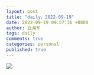 ```yaml
---
layout: post
title: "daily，2022-09-19"
date: 2022-09-19 09:57:36 +0800
author: 丘海东 
tags: daily
comments: true
categories: personal
published: true
---
```

![](http://r.photo.store.qq.com/psc?/V53xBhKC4JFvE03uTNAL1QWxNF3K6JJT/bqQfVz5yrrGYSXMvKr.cqYS6NOGU2dwJu9sGFn09WLxAQ2pT46Ltw9oVKY.BT4UeBuROnpNwf7qezSUXY12iF2Tib.CSiRvm*QhGtDZh4mY!/r)
